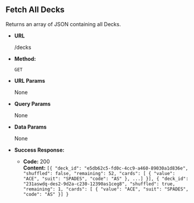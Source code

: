 ## **Fetch All Decks**

Returns an array of JSON containing all Decks.

- **URL**

  /decks

- **Method:**

  `GET`

- **URL Params**

  None

- **Query Params**

  None

- **Data Params**

  None

- **Success Response:**

  - **Code:** 200 <br />
    **Content:** `[{ "deck_id": "e5db62c5-fd0c-4cc9-a460-89030a1d836e", "shuffled": false, "remaining": 52, "cards": [ { "value": "ACE", "suit": "SPADES", "code": "AS" }, ...] }], { "deck_id": "231aswdq-des2-9d2a-c230-12390as1ceg8", "shuffled": true, "remaining": 1, "cards": [ { "value": "ACE", "suit": "SPADES", "code": "AS" }] }`

